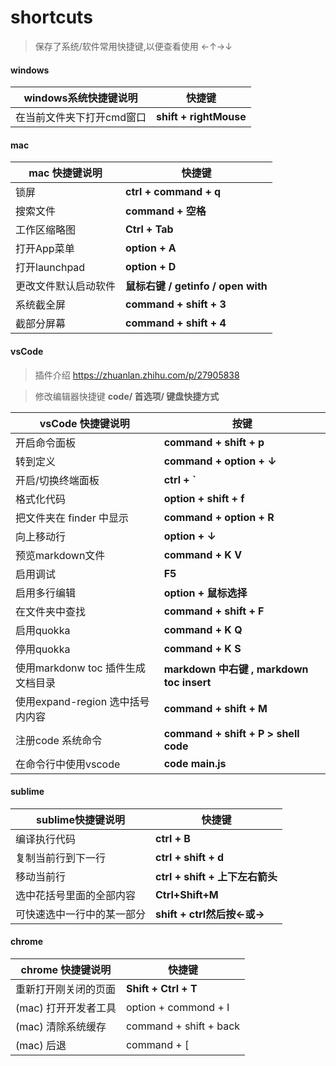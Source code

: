 # shortcuts

> 保存了系统/软件常用快捷键,以便查看使用   ←↑→↓



#### windows

| windows系统快捷键说明     | 快捷键                 |
| ------------------------- | ---------------------- |
| 在当前文件夹下打开cmd窗口 | **shift + rightMouse** |



#### mac

| mac 快捷键说明       | 快捷键                             |
| -------------------- | ---------------------------------- |
| 锁屏                 | **ctrl + command + q**             |
| 搜索文件             | **command + 空格**                 |
| 工作区缩略图         | **Ctrl + Tab**                     |
| 打开App菜单          | **option + A**                     |
| 打开launchpad        | **option + D**                     |
| 更改文件默认启动软件 | **鼠标右键 / getinfo / open with** |
| 系统截全屏           | **command + shift + 3**            |
| 截部分屏幕           | **command + shift + 4**            |



#### vsCode

> 插件介绍 https://zhuanlan.zhihu.com/p/27905838

> 修改编辑器快捷键 **code/ 首选项/ 键盘快捷方式**

| vsCode 快捷键说明                 | 按键                                      |
| --------------------------------- | ----------------------------------------- |
| 开启命令面板                      | **command + shift + p**                   |
| 转到定义                          | **command + option + ↓**                  |
| 开启/切换终端面板                 | **ctrl + `**                              |
| 格式化代码                        | **option + shift + f**                    |
| 把文件夹在 finder 中显示          | **command + option + R**                  |
| 向上移动行                        | **option + ↓**                            |
| 预览markdown文件                  | **command + K V**                         |
| 启用调试                          | **F5**                                    |
| 启用多行编辑                      | **option + 鼠标选择**                     |
| 在文件夹中查找                    | **command + shift + F**                   |
| 启用quokka                        | **command + K Q**                         |
| 停用quokka                        | **command + K S**                         |
| 使用markdonw toc 插件生成文档目录 | **markdown 中右键 , markdown toc insert** |
| 使用expand-region 选中括号内内容  | **command + shift + M**                   |
| 注册code 系统命令                 | **command + shift + P >  shell code**     |
| 在命令行中使用vscode              | **code main.js**                          |



#### sublime 

| sublime快捷键说明          | 快捷键                          |
| -------------------------- | ------------------------------- |
| 编译执行代码               | **ctrl + B**                    |
| 复制当前行到下一行         | **ctrl + shift + d**            |
| 移动当前行                 | **ctrl + shift + 上下左右箭头** |
| 选中花括号里面的全部内容   | **Ctrl+Shift+M**                |
| 可快速选中一行中的某一部分 | **shift + ctrl然后按←或→**      |

 

#### chrome

| chrome 快捷键说明    | 快捷键                 |
| -------------------- | ---------------------- |
| 重新打开刚关闭的页面 | **Shift + Ctrl + T**   |
| (mac) 打开开发者工具 | option + commond + I   |
| (mac) 清除系统缓存   | command + shift + back |
| (mac) 后退           | command + [            |



